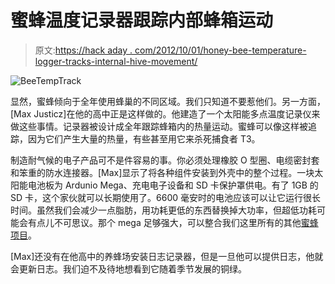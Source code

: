 # 蜜蜂温度记录器跟踪内部蜂箱运动

> 原文:[https://hack aday . com/2012/10/01/honey-bee-temperature-logger-tracks-internal-hive-movement/](https://hackaday.com/2012/10/01/honey-bee-temperature-logger-tracks-internal-hive-movement/)

![](../Images/a4ebe1a99bdeeb9d159822cd26b9c8fa.png "BeeTempTrack")

显然，蜜蜂倾向于全年使用蜂巢的不同区域。我们只知道不要惹他们。另一方面，[Max Justicz]在他的高中正是这样做的。他建造了一个太阳能多点温度记录仪来做这些事情。记录器被设计成全年跟踪蜂箱内的热量运动。蜜蜂可以像这样被追踪，因为它们产生大量的热量，有些甚至用它来杀死捕食者 T3。

制造耐气候的电子产品可不是件容易的事。你必须处理橡胶 O 型圈、电缆密封套和笨重的防水连接器。[Max]显示了将各种组件安装到外壳中的整个过程。一块太阳能电池板为 Ardunio Mega、充电电子设备和 SD 卡保护罩供电。有了 1GB 的 SD 卡，这个家伙就可以长期使用了。6600 毫安时的电池应该可以让它运行很长时间。虽然我们会减少一点脂肪，用功耗更低的东西替换掉大功率，但超低功耗可能会有点儿不可思议。那个 mega 足够强大，可以整合我们这里所有的其他[蜜蜂项目](http://hackaday.com/tag/bees/)。

[Max]还没有在他高中的养蜂场安装日志记录器，但是一旦他可以提供日志，他就会更新日志。我们迫不及待地想看到它随着季节发展的铜绿。